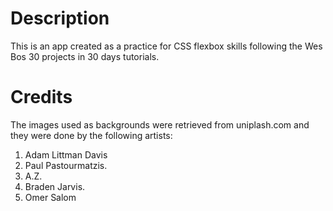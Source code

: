 # Description
This is an app created as a practice for CSS flexbox skills following the Wes Bos 30 projects in 30 days tutorials.

# Credits
The images used as backgrounds were retrieved from uniplash.com and they were done by the following artists:
1. Adam Littman Davis
2. Paul Pastourmatzis.
3. A.Z.
4. Braden Jarvis.
5. Omer Salom
